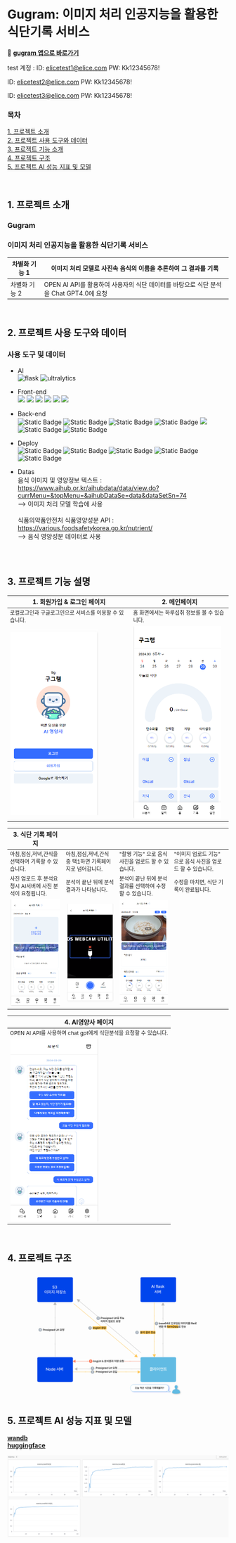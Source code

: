 # Gugram: 이미지 처리 인공지능을 활용한 식단기록 서비스

🚀 [**gugram 앱으로 바로가기**](https://gugram.xyz/auth)

test 계정 :
ID: elicetest1@elice.com
PW: Kk12345678!

ID: elicetest2@elice.com
PW: Kk12345678!

ID: elicetest3@elice.com
PW: Kk12345678!

### **목차**<br/>

[1. 프로젝트 소개](#1-프로젝트-소개)<br/>
[2. 프로젝트 사용 도구와 데이터](#2-프로젝트-사용-도구와-데이터)<br/>
[3. 프로젝트 기능 소개 ](#3-프로젝트-기능-설명)<br/>
[4. 프로젝트 구조](#4-프로젝트-구조)<br/>
[5. 프로젝트 AI 성능 지표 및 모델](#5-프로젝트-AI-성능-지표-및-모델)<br/>

<br />

## 1. 프로젝트 소개

### **Gugram**<br/>

### 이미지 처리 인공지능을 활용한 식단기록 서비스

| 차별화 기능 1 | 이미지 처리 모델로 사진속 음식의 이름을 추론하여 그 결과를 기록                       |
| ------------- | ------------------------------------------------------------------------------------- |
| 차별화 기능 2 | OPEN AI API를 활용하여 사용자의 식단 데이터를 바탕으로 식단 분석을 Chat GPT4.0에 요청 |

<br />

## 2. 프로젝트 사용 도구와 데이터

### 사용 도구 및 데이터 <br/>

- AI <br/>
  ![flask](https://img.shields.io/badge/flask-black?style=for-the-badge&logo=flask&logoColor=white)
  ![ultralytics](https://img.shields.io/badge/ultralytics-purple?style=for-the-badge)

- Front-end <br/>
  <img src="https://img.shields.io/badge/HTML5-E34F26?style=for-the-badge&logo=html5&logoColor=white"> <img src="https://img.shields.io/badge/CSS3-1572B6?style=for-the-badge&logo=css3&logoColor=white"> <img src="https://img.shields.io/badge/JavaScript-F7DF1E?style=for-the-badge&logo=JavaScript&logoColor=white"> <img src="https://img.shields.io/badge/Redux-593D88?style=for-the-badge&logo=redux&logoColor=white"> <img src="https://img.shields.io/badge/React-20232A?style=for-the-badge&logo=react&logoColor=61DAFB"> <img src="https://img.shields.io/badge/TypeScript-007ACC?style=for-the-badge&logo=typescript&logoColor=white">

- Back-end <br/>
  <img alt="Static Badge" src="https://img.shields.io/badge/Node.js-black?style=for-the-badge&logo=nodedotjs"> <img alt="Static Badge" src="https://img.shields.io/badge/npm-black?style=for-the-badge&logo=npm"> <img alt="Static Badge" src="https://img.shields.io/badge/nest.js-black?style=for-the-badge&logo=nestjs"> <img alt="Static Badge" src="https://img.shields.io/badge/express.js-black?style=for-the-badge&logo=express"> <img src="https://img.shields.io/badge/TypeScript-007ACC?style=for-the-badge&logo=typescript&logoColor=white"> <img alt="Static Badge" src="https://img.shields.io/badge/PostgreSQL-skyblue?style=for-the-badge&logo=postgresql"> <img alt="Static Badge" src="https://img.shields.io/badge/TypeORM-skyblue?style=for-the-badge&logo=typeorm">
- Deploy <br/>
  <img alt="Static Badge" src="https://img.shields.io/badge/AWS-grey?style=for-the-badge&logo=amazonaws"> <img alt="Static Badge" src="https://img.shields.io/badge/EC2-grey?style=for-the-badge&logo=amazonec2"> <img alt="Static Badge" src="https://img.shields.io/badge/RDS-grey?style=for-the-badge&logo=amazonrds"> <img alt="Static Badge" src="https://img.shields.io/badge/S3-grey?style=for-the-badge&logo=amazons3"> <img alt="Static Badge" src="https://img.shields.io/badge/nginx-darkgreen?style=for-the-badge&logo=nginx">

- Datas <br /> 음식 이미지 및 영양정보 텍스트 : https://www.aihub.or.kr/aihubdata/data/view.do?currMenu=&topMenu=&aihubDataSe=data&dataSetSn=74 <br />--> 이미지 처리 모델 학습에 사용 <br/><br/>식품의약품안전처 식품영양성분 API : https://various.foodsafetykorea.go.kr/nutrient/ <br /> --> 음식 영양성분 데이터로 사용 </br></br>

<br />

## 3. 프로젝트 기능 설명

<table>
  <thead>
    <tr>
      <th>1. 회원가입 & 로그인 페이지</th>
      <th>2. 메인페이지</th>
    </tr>
  </thead>
  <tbody>
    <tr  style="font-size:12px">
      <td>로컬로그인과 구글로그인으로 서비스를 이용할 수 있습니다.</td>
      <td>홈 화면에서는 하루섭취 정보를 볼 수 있습니다.</td>
    </tr>
    <tr>
      <td><img src='./readmepic/first_page.png' width="200px"></td>
      <td><img src='./readmepic/main_page.png' width="200px"></td>
    </tr>
  </tbody>
</table>

<table>
  <thead>
    <tr>
      <th>3. 식단 기록 페이지</th>
      <th></th>
      <th></th>
      <th></th>
    </tr>
  </thead>
  <tbody>
    <tr style="font-size:12px">
      <td>아침,점심,저녁,간식을 선택하여 기록할 수 있습니다.</td>
      <td>아침,점심,저녁,간식 중 택1하면 기록페이지로 넘어갑니다.</td>
      <td>"촬영 기능" 으로 음식 사진을 업로드 할 수 있습니다.</td>
      <td>"이미지 업로드 기능" 으로 음식 사진을 업로드 할 수 있습니다.</td>
    </tr>
    <tr style="font-size:12px">
      <td>사진 업로드 후 분석요청시 AI서버에 사진 분석이 요청됩니다.</td>
      <td>분석이 끝난 뒤에 분석결과가 나타납니다.</td>
      <td>분석이 끝난 뒤에 분석결과를 선택하여 수정할 수 있습니다.</td>
      <td>수정을 마치면, 식단 기록이 완료됩니다.</td>
    </tr>
    <tr>
      <td><img src='./readmepic/record.png' width="170px"></td>
      <td><img src='./readmepic/cam.png' width="200px"></td>
      <td><img src='./readmepic/ai_food.png' width="170px"></td>
    </tr>
  </tbody>
</table>

<table>
  <thead>
    <tr>
      <th>4. AI영양사 페이지</th>
    </tr>
  </thead>
  <tbody>
    <tr style="font-size:12px">
      <td>OPEN AI API를 사용하여 chat gpt에게 식단분석을 요청할 수 있습니다.</td>
    </tr>
    <tr>
      <td> <img src='./readmepic/chat.png' width="200px"> </td>
    </tr>
  </tbody>
</table>

<br />

## 4. 프로젝트 구조

<img src="./readmepic/structure.png">

<br />

## 5. 프로젝트 AI 성능 지표 및 모델

[**wandb**](https://wandb.ai/cbj0328/foodyolo/runs/910uaaqb?nw=nwusercbj0328)
<br />
[**huggingface**](https://huggingface.co/hiddenbebb/9gram_food)

<img src="./readmepic/ai_graph.png">

<br />

